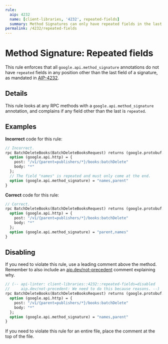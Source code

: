 ```yaml
---
rule:
  aip: 4232
  name: [client-libraries, '4232', repeated-fields]
  summary: Method Signatures can only have repeated fields in the last element.
permalink: /4232/repeated-fields
---
```


# Method Signature: Repeated fields

This rule enforces that all `google.api.method_signature` annotations do not
have `repeated` fields in any position other than the last field of a signature,
as mandated in [AIP-4232][].

## Details

This rule looks at any RPC methods with a `google.api.method_signature`
annotation, and complains if any field other than the last is `repeated`.

## Examples

**Incorrect** code for this rule:

```proto
// Incorrect.
rpc BatchDeleteBooks(BatchDeleteBooksRequest) returns (google.protobuf.Empty) {
  option (google.api.http) = {
    post: "/v1/{parent=publishers/*}/books:batchDelete"
    body: "*"
  };
  // The field "names" is repeated and must only come at the end.
  option (google.api.method_signature) = "names,parent"
}
```

**Correct** code for this rule:

```proto
// Correct.
rpc BatchDeleteBooks(BatchDeleteBooksRequest) returns (google.protobuf.Empty) {
  option (google.api.http) = {
    post: "/v1/{parent=publishers/*}/books:batchDelete"
    body: "*"
  };
  option (google.api.method_signature) = "parent,names"
}
```

## Disabling

If you need to violate this rule, use a leading comment above the method.
Remember to also include an [aip.dev/not-precedent][] comment explaining why.

```proto
// (-- api-linter: client-libraries::4232::repeated-fields=disabled
//     aip.dev/not-precedent: We need to do this because reasons. --)
rpc BatchDeleteBooks(BatchDeleteBooksRequest) returns (google.protobuf.Empty) {
  option (google.api.http) = {
    post: "/v1/{parent=publishers/*}/books:batchDelete"
    body: "*"
  };
  option (google.api.method_signature) = "names,parent"
}
```

If you need to violate this rule for an entire file, place the comment at the
top of the file.

[aip-4232]: https://aip.dev/4232
[aip.dev/not-precedent]: https://aip.dev/not-precedent
